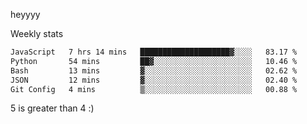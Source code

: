 heyyyy

Weekly stats
<!--START_SECTION:waka-->

```txt
JavaScript   7 hrs 14 mins   ████████████████████▓░░░░   83.17 %
Python       54 mins         ██▓░░░░░░░░░░░░░░░░░░░░░░   10.46 %
Bash         13 mins         ▓░░░░░░░░░░░░░░░░░░░░░░░░   02.62 %
JSON         12 mins         ▓░░░░░░░░░░░░░░░░░░░░░░░░   02.40 %
Git Config   4 mins          ▒░░░░░░░░░░░░░░░░░░░░░░░░   00.88 %
```

<!--END_SECTION:waka-->
5 is greater than 4 :)
